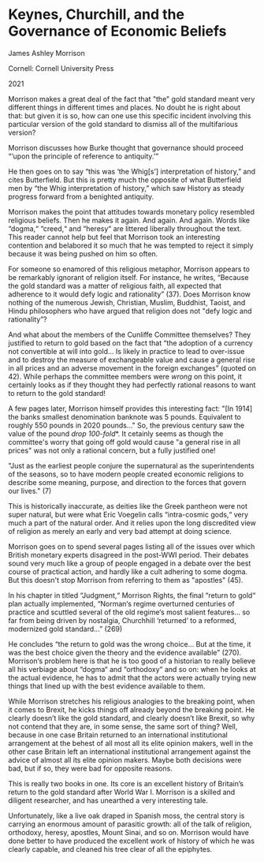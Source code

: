 # Keynes, Churchill, and the Governance of Economic Beliefs

James Ashley Morrison

Cornell: Cornell University Press

2021


Morrison makes a great deal of the fact that "the" gold standard meant very
different things in different times and places. No doubt he is right about
that: but given it is so, how can one use this specific incident involving this
particular version of the gold standard to dismiss all of the multifarious
version?


Morrison discusses how Burke thought that governance should proceed “‘upon the
principle of reference to antiquity.’”

He then goes on to say “this was ‘the Whig[s’] interpretation of history,” and
cites Butterfield. But this is pretty much the opposite of what Butterfield men
by “the Whig interpretation of history,” which saw History as steady progress
forward from a benighted antiquity.


Morrison makes the point that attitudes towards monetary policy resembled
religious beliefs. Then he makes it again. And again. And again. Words like
“dogma,“ “creed,“ and “heresy“ are littered liberally throughout the text. This
reader cannot help but feel that Morrison took an interesting contention and
belabored it so much that he was tempted to reject it simply because it was
being pushed on him so often. 

For someone so enamored of this religious metaphor, Morrison appears to be
remarkably ignorant of religion itself. For instance, he writes, “Because the
gold standard was a matter of religious faith, all expected that adherence to
it would defy logic and rationality” (37). Does Morrison know nothing of the
numerous Jewish, Christian, Muslim, Buddhist, Taoist, and Hindu philosophers
who have argued that religion does not "defy logic and rationality”?

And what about the members of the Cunliffe Committee themselves? They justified
to return to gold based on the fact that “the adoption of a currency not
convertible at will into gold... Is likely in practice to lead to over-issue and
to destroy the measure of exchangeable value and cause a general rise in all
prices and an adverse movement in the foreign exchanges” (quoted on 42). While
perhaps the committee members were *wrong* on this point, it certainly looks as
if they thought they had perfectly rational reasons to want to return to the
gold standard!

A few pages later, Morrison himself provides this interesting fact: "[In 1914]
the banks smallest denomination banknote was 5 pounds. Equivalent to
roughly 550 pounds in 2020 pounds..." So, the previous century saw the value of
the pound *drop 100-fold**. It cetainly seems as though the committee's worry
that going off gold would cause "a general rise in all prices" was not only a
rational concern, but a fully justified one!


"Just as the earliest people conjure the supernatural as the superintendents of
the seasons, so to have modern people created economic religions to describe
some meaning, purpose, and direction to the forces that govern our lives." (7)

This is historically inaccurate, as deities like the Greek pantheon were not
super natural, but were what Eric Voegelin calls “intra-cosmic gods,“ very much
a part of the natural order. And it relies upon the long discredited view of
religion as merely an early and very bad attempt at doing science.


Morrison goes on to spend several pages listing all of the issues over which
British monetary experts disagreed in the post-WWI period. Their debates sound
very much like a group of people engaged in a debate over the best course of
practical action, and hardly like a cult adhering to some dogma. But this
doesn't stop Morrison from referring to them as "apostles" (45).

In his chapter in titled “Judgment,“ Morrison Rights, the final “return to
gold“ plan actually implemented, “Norman‘s regime overturned centuries of
practice and scuttled several of the old regime‘s most salient features... so far
from being driven by nostalgia, Churchhill ‘returned’ to a reformed, modernized
gold standard...” (269)

He concludes “the return to gold was the wrong choice... But at the time, it was
the best choice given the theory and the evidence available” (270). Morrison‘s
problem here is that he is too good of a historian to really believe all his
verbiage about “dogma“ and “orthodoxy“ and so on: when he looks at the actual
evidence, he has to admit that the actors were actually trying new things that
lined up with the best evidence available to them.


While Morrison stretches his religious analogies to the breaking point, when it
comes to Brexit, he kicks things off already beyond the breaking point. He
clearly doesn’t like the gold standard, and clearly doesn’t like Brexit, so why
not contend that they are, in some sense, the same sort of thing? Well, because
in one case Britain returned to an international institutional arrangement at
the behest of all most all its elite opinion makers, well in the other case
Britain left an international institutional arrangement against the advice of
almost all its elite opinion makers. Maybe both decisions were bad, but if so,
they were bad for opposite reasons.


This is really two books in one. Its core is an excellent history of Britain’s
return to the gold standard after World War I. Morrison is a skilled and
diligent researcher, and has unearthed a very interesting tale.

Unfortunately, like a live oak draped in Spanish moss, the central story is
carrying an enormous amount of parasitic growth: all of the talk of religion,
orthodoxy, heresy, apostles, Mount Sinai, and so on. Morrison would have done
better to have produced the excellent work of history of which he was clearly
capable, and cleaned his tree clear of all the epiphytes.


